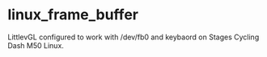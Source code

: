 # linux_frame_buffer
LittlevGL configured to work with /dev/fb0 and keybaord on Stages Cycling Dash M50 Linux.
